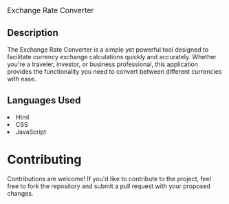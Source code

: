 <big>Exchange Rate Converter</big>
<h2>Description</h2>
<p></p>The Exchange Rate Converter is a simple yet powerful tool designed to facilitate currency exchange calculations quickly and accurately.
Whether you're a traveler, investor, or business professional,
this application provides the functionality you need to convert between different currencies with ease.</p>
<h2>Languages Used</h2>
<li>Html</li>
<li>CSS</li>
<li>JavaScript</li>
</hr>
<h1>Contributing</h1>
<p>Contributions are welcome! If you'd like to contribute to the project, feel free to fork the repository and submit a pull request with your proposed changes.</p>


